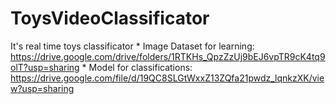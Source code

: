 # ToysVideoClassificator
It's real time toys classificator
*
Image Dataset for learning: https://drive.google.com/drive/folders/1RTKHs_QpzZzUj9bEJ6vpTR9cK4tq9olT?usp=sharing
*
Model for classifications: https://drive.google.com/file/d/19QC8SLGtWxxZ13ZQfa21pwdz_lqnkzXK/view?usp=sharing

